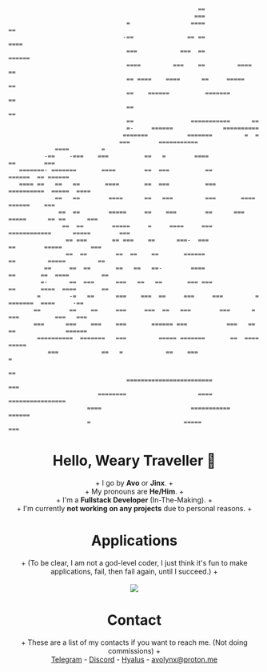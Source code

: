```                                             
                                                     ==                                             
                                                    ===                                             
                                 =                 ====                  ==                         
                                -==               == ==                ====                         
                                 ===            ===  ==             ======                          
                                 ====         ===    ==         ====   ==                           
                                 == ====    ====      ==     =====    ==                            
                                 ==    ======          =======       ==                             
                                 ==                                  ==                             
                                 ==                ===========      ==                              
                                 =-     ======              ==========                              
                                =======           =======         =  =                              
                               ===        ===========                                               
             ====         =                                                                         
          -==    -===    ===          ==   =        ====                 ==        ===              
   =======- =======       ====        ==  ===          ==               ======  == ======           
   ==== ==   ==   ==       ====       ==  ===          ===          ==========  =====  ====         
             ==   ==        ====      ==   ===         ===       ====           ======    ===       
              ==  ==        =====     ==    ===        ==      ===    =====      == ==      ===     
               ==  ==        =====     =     ====     ===      ============      =====        ===   
                == ===       == ===    ==      ===-  ===                ==        =====        ===  
                ==  ==        ==  ==    ==       ======                ==         =====         ==  
          ==     ==  ==       ==   ==   ==-        ====               ==       ==  ====         ==  
         =-      ==  ===      ===   ==   ==       === ===            ==       ====  ====       ==   
        =        -=   ==      ===    ===  ==     ===     ===         =     =======  ====     -==    
       ==        ==    ==     ===     ===  ==   ===        ===      =   ===          ===   ===      
       ===      ===    ===    ===       ====== ===           ===   == ==              ======        
        ==========  =======   ===         ===== =======       ==  ====              =====           
           ===            ==   =            ==    ===                              =                
                                                                         ==                         
                                 ========================                 ===                       
                         ========                    ====       ================                    
                      ====                         ===========             ======                   
                      =                          =====                  ===                        
```
<h1 align="center">Hello, Weary Traveller 👋</h1>
<p align="center">
+ I go by <strong>Avo</strong> or <strong>Jinx</strong>. +<br>
+ My pronouns are <strong>He/Him</strong>. +<br>
+ I'm a <strong>Fullstack Developer</strong> (In-The-Making). +<br>
+ I'm currently <strong>not working on any projects</strong> due to personal reasons. +
</p>

<h1 align="center">Applications</h1>
<p align="center">
  + (To be clear, I am not a god-level coder, I just think it's fun to make applications, fail, then fail again, until I succeed.) +<br><br>
  <a href="https://skillicons.dev">
    <img src="https://skillicons.dev/icons?i=ts,js,lua,cpp,vscode,py,html,cs,mongodb,mysql,visualstudio,md&theme=dark&perline=4" />
  </a>
</p>

<h1 align="center">Contact</h1>
<p align="center">
  + These are a list of my contacts if you want to reach me. (Not doing commissions) +<br>
  <a href="https://t.me/avothejinxed/">Telegram</a> - 
  <a href="https://discordapp.com/users/1310647528911274096">Discord</a> - 
  <a href="https://hyalus.app/add/avo/">Hyalus</a> - 
  <a href="mailto:avolynx@proton.me">avolynx@proton.me</a>
</p>

